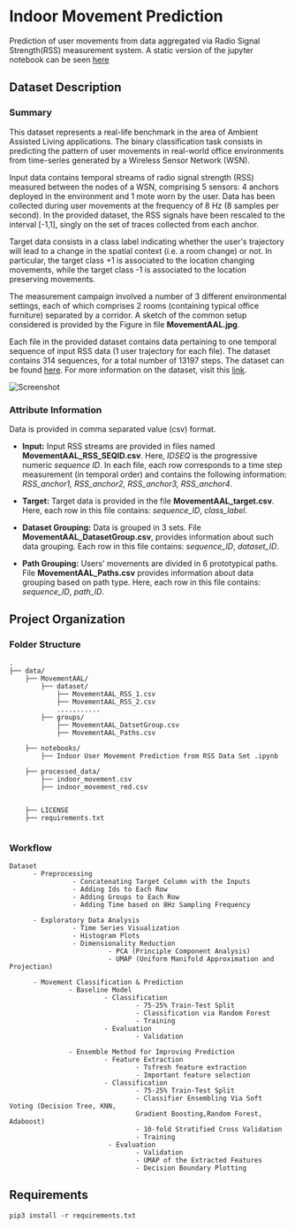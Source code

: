 # Indoor Movement Prediction

Prediction of user movements from data aggregated via Radio Signal Strength(RSS) measurement system. A static version of the jupyter notebook can be seen [here](https://nbviewer.jupyter.org/github/rednafi/indoor-movement-prediction/blob/master/notebooks/.ipynb_checkpoints/%20Indoor%20User%20Movement%20Prediction%20from%20RSS%20Data%20Set%20-checkpoint.ipynb)

## Dataset Description
### Summary
This dataset represents a real-life benchmark in the area of Ambient Assisted Living applications. The binary classification task consists in predicting the pattern of user movements in real-world office environments from time-series generated by a Wireless Sensor Network (WSN). 

Input data contains temporal streams of radio signal strength (RSS) measured between the nodes of a WSN, comprising 5 sensors: 4 anchors deployed in the environment and 1 mote worn by the user. Data has been collected during user movements at the frequency of 8 Hz (8 samples per second). In the provided dataset, the RSS signals have been rescaled to the interval [-1,1], singly on the set of traces collected from each anchor.

Target data consists in a class label indicating whether the user's trajectory will lead to a change in the spatial context (i.e. a room change) or not. In particular, the target class +1 is associated to the location changing movements, while the target class -1 is associated to the location preserving movements.

The measurement campaign involved a number of 3 different environmental settings, each of which comprises 2 rooms (containing typical office furniture) separated by a corridor. A sketch of the common setup considered is provided by the Figure in file **MovementAAL.jpg**.

Each file in the provided dataset contains data pertaining to one temporal sequence of input RSS data (1 user trajectory for each file). The dataset contains 314 sequences, for a total number of 13197 steps. The dataset can be found [here](https://archive.ics.uci.edu/ml/datasets/Indoor+User+Movement+Prediction+from+RSS+data). For more information on the dataset, visit this [link](http://wnlab.isti.cnr.it/paolo/index.php/dataset/6rooms). 

![Screenshot](https://github.com/rednafi/indoor-movement-prediction/blob/master/processed_data/RSS%20Output.png)

### Attribute Information
Data is provided in comma separated value (csv) format. 

* **Input:** Input RSS streams are provided in files named **MovementAAL_RSS_SEQID.csv**. Here, *IDSEQ* is the progressive numeric *sequence ID*. In each file, each row corresponds to a time step measurement (in temporal order) and contains the following information:
*RSS_anchor1, RSS_anchor2, RSS_anchor3, RSS_anchor4*.

* **Target:** Target data is provided in the file **MovementAAL_target.csv**. Here, each row in this file contains:
*sequence_ID*, *class_label*.

* **Dataset Grouping:** Data is grouped in 3 sets. File **MovementAAL_DatasetGroup.csv**, provides information about such data grouping. Each row in this file contains: 
*sequence_ID*, *dataset_ID*.

* **Path Grouping:** Users' movements are divided in 6 prototypical paths. File **MovementAAL_Paths.csv** provides information about data grouping based on path type. Here, each row in this file contains:
*sequence_ID*, *path_ID*.

## Project Organization 

### Folder Structure
```
.
├── data/
    ├── MovementAAL/
        ├── dataset/
            ├── MovementAAL_RSS_1.csv
            ├── MovementAAL_RSS_2.csv
            ...........
        ├── groups/
            ├── MovementAAL_DatsetGroup.csv
            ├── MovementAAL_Paths.csv
            
    ├── notebooks/
        ├── Indoor User Movement Prediction from RSS Data Set .ipynb
 
    ├── processed_data/
        ├── indoor_movement.csv
        ├── indoor_movement_red.csv
        
        
    ├── LICENSE
    ├── requirements.txt
         
 ```

### Workflow
```
Dataset
      - Preprocessing
                - Concatenating Target Column with the Inputs
                - Adding Ids to Each Row
                - Adding Groups to Each Row
                - Adding Time based on 8Hz Sampling Frequency
                    
      - Exploratory Data Analysis
                - Time Series Visualization
                - Histogram Plots
                - Dimensionality Reduction 
                         - PCA (Principle Component Analysis)
                         - UMAP (Uniform Manifold Approximation and Projection)
                                                         
      - Movement Classification & Prediction
               - Baseline Model
                        - Classification
                                - 75-25% Train-Test Split
                                - Classification via Random Forest
                                - Training
                        - Evaluation
                                - Validation
                        
               - Ensemble Method for Improving Prediction
                        - Feature Extraction
                                - Tsfresh feature extraction
                                - Important feature selection
                        - Classification 
                                - 75-25% Train-Test Split
                                - Classifier Ensembling Via Soft Voting (Decision Tree, KNN,
                                Gradient Boosting,Random Forest, Adaboost) 
                                - 10-fold Stratified Cross Validation
                                - Training
                         - Evaluation
                                - Validation 
                                - UMAP of the Extracted Features
                                - Decision Boundary Plotting
 ```

## Requirements

```
pip3 install -r requirements.txt
```
